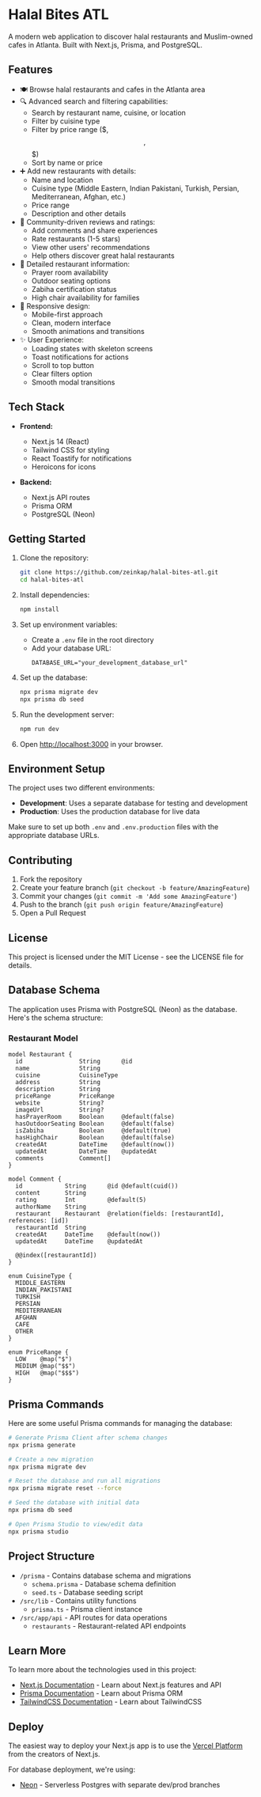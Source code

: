 # Halal Bites ATL

A modern web application to discover halal restaurants and Muslim-owned cafes in Atlanta. Built with Next.js, Prisma, and PostgreSQL.

## Features

- 🍽️ Browse halal restaurants and cafes in the Atlanta area
- 🔍 Advanced search and filtering capabilities:
  - Search by restaurant name, cuisine, or location
  - Filter by cuisine type
  - Filter by price range ($, $$, $$$)
  - Sort by name or price
- ➕ Add new restaurants with details:
  - Name and location
  - Cuisine type (Middle Eastern, Indian Pakistani, Turkish, Persian, Mediterranean, Afghan, etc.)
  - Price range
  - Description and other details
- 💬 Community-driven reviews and ratings:
  - Add comments and share experiences
  - Rate restaurants (1-5 stars)
  - View other users' recommendations
  - Help others discover great halal restaurants
- 🏪 Detailed restaurant information:
  - Prayer room availability
  - Outdoor seating options
  - Zabiha certification status
  - High chair availability for families
- 📱 Responsive design:
  - Mobile-first approach
  - Clean, modern interface
  - Smooth animations and transitions
- ✨ User Experience:
  - Loading states with skeleton screens
  - Toast notifications for actions
  - Scroll to top button
  - Clear filters option
  - Smooth modal transitions

## Tech Stack

- **Frontend:**
  - Next.js 14 (React)
  - Tailwind CSS for styling
  - React Toastify for notifications
  - Heroicons for icons

- **Backend:**
  - Next.js API routes
  - Prisma ORM
  - PostgreSQL (Neon)

## Getting Started

1. Clone the repository:
   ```bash
   git clone https://github.com/zeinkap/halal-bites-atl.git
   cd halal-bites-atl
   ```

2. Install dependencies:
   ```bash
   npm install
   ```

3. Set up environment variables:
   - Create a `.env` file in the root directory
   - Add your database URL:
     ```
     DATABASE_URL="your_development_database_url"
     ```

4. Set up the database:
   ```bash
   npx prisma migrate dev
   npx prisma db seed
   ```

5. Run the development server:
   ```bash
   npm run dev
   ```

6. Open [http://localhost:3000](http://localhost:3000) in your browser.

## Environment Setup

The project uses two different environments:

- **Development**: Uses a separate database for testing and development
- **Production**: Uses the production database for live data

Make sure to set up both `.env` and `.env.production` files with the appropriate database URLs.

## Contributing

1. Fork the repository
2. Create your feature branch (`git checkout -b feature/AmazingFeature`)
3. Commit your changes (`git commit -m 'Add some AmazingFeature'`)
4. Push to the branch (`git push origin feature/AmazingFeature`)
5. Open a Pull Request

## License

This project is licensed under the MIT License - see the LICENSE file for details.

## Database Schema

The application uses Prisma with PostgreSQL (Neon) as the database. Here's the schema structure:

### Restaurant Model
```prisma
model Restaurant {
  id                String      @id
  name              String
  cuisine           CuisineType
  address           String
  description       String
  priceRange        PriceRange
  website           String?
  imageUrl          String?
  hasPrayerRoom     Boolean     @default(false)
  hasOutdoorSeating Boolean     @default(false)
  isZabiha          Boolean     @default(true)
  hasHighChair      Boolean     @default(false)
  createdAt         DateTime    @default(now())
  updatedAt         DateTime    @updatedAt
  comments          Comment[]
}

model Comment {
  id            String      @id @default(cuid())
  content       String
  rating        Int         @default(5)
  authorName    String
  restaurant    Restaurant  @relation(fields: [restaurantId], references: [id])
  restaurantId  String
  createdAt     DateTime    @default(now())
  updatedAt     DateTime    @updatedAt

  @@index([restaurantId])
}

enum CuisineType {
  MIDDLE_EASTERN
  INDIAN_PAKISTANI
  TURKISH
  PERSIAN
  MEDITERRANEAN
  AFGHAN
  CAFE
  OTHER
}

enum PriceRange {
  LOW    @map("$")
  MEDIUM @map("$$")
  HIGH   @map("$$$")
}
```

## Prisma Commands

Here are some useful Prisma commands for managing the database:

```bash
# Generate Prisma Client after schema changes
npx prisma generate

# Create a new migration
npx prisma migrate dev

# Reset the database and run all migrations
npx prisma migrate reset --force

# Seed the database with initial data
npx prisma db seed

# Open Prisma Studio to view/edit data
npx prisma studio
```

## Project Structure

- `/prisma` - Contains database schema and migrations
  - `schema.prisma` - Database schema definition
  - `seed.ts` - Database seeding script
- `/src/lib` - Contains utility functions
  - `prisma.ts` - Prisma client instance
- `/src/app/api` - API routes for data operations
  - `restaurants` - Restaurant-related API endpoints

## Learn More

To learn more about the technologies used in this project:

- [Next.js Documentation](https://nextjs.org/docs) - Learn about Next.js features and API
- [Prisma Documentation](https://www.prisma.io/docs) - Learn about Prisma ORM
- [TailwindCSS Documentation](https://tailwindcss.com/docs) - Learn about TailwindCSS

## Deploy

The easiest way to deploy your Next.js app is to use the [Vercel Platform](https://vercel.com/new) from the creators of Next.js.

For database deployment, we're using:
- [Neon](https://neon.tech/) - Serverless Postgres with separate dev/prod branches
